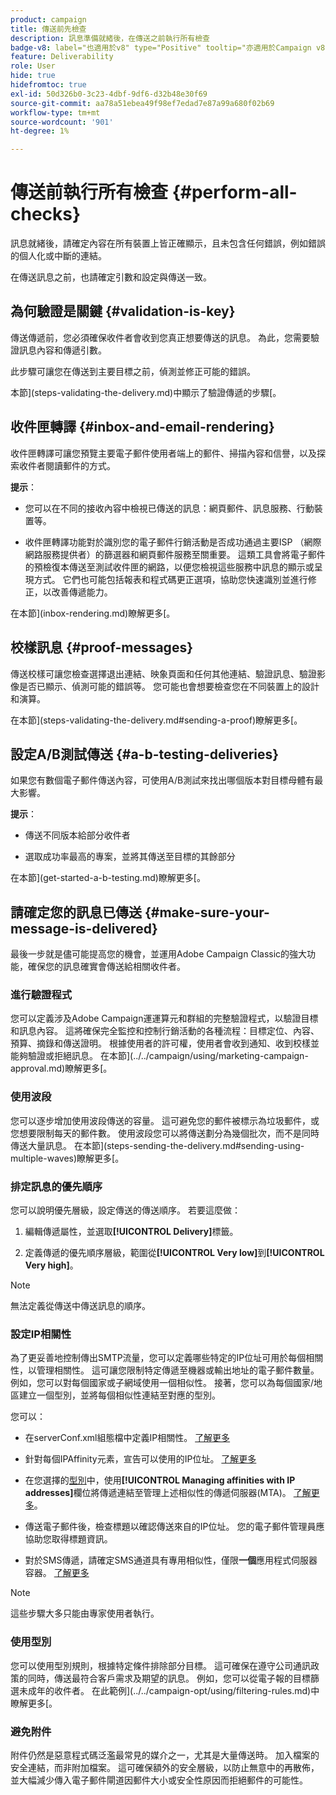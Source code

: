 ```yaml
---
product: campaign
title: 傳送前先檢查
description: 訊息準備就緒後，在傳送之前執行所有檢查
badge-v8: label="也適用於v8" type="Positive" tooltip="亦適用於Campaign v8"
feature: Deliverability
role: User
hide: true
hidefromtoc: true
exl-id: 50d326b0-3c23-4dbf-9df6-d32b48e30f69
source-git-commit: aa78a51ebea49f98ef7edad7e87a99a680f02b69
workflow-type: tm+mt
source-wordcount: '901'
ht-degree: 1%

---
```


# 傳送前執行所有檢查 {#perform-all-checks}

訊息就緒後，請確定內容在所有裝置上皆正確顯示，且未包含任何錯誤，例如錯誤的個人化或中斷的連結。

在傳送訊息之前，也請確定引數和設定與傳送一致。

## 為何驗證是關鍵 {#validation-is-key}

傳送傳遞前，您必須確保收件者會收到您真正想要傳送的訊息。 為此，您需要驗證訊息內容和傳遞引數。

此步驟可讓您在傳送到主要目標之前，偵測並修正可能的錯誤。

本節](steps-validating-the-delivery.md)中顯示了驗證傳遞的步驟[。

## 收件匣轉譯 {#inbox-and-email-rendering}

收件匣轉譯可讓您預覽主要電子郵件使用者端上的郵件、掃描內容和信譽，以及探索收件者閱讀郵件的方式。

**提示**：

* 您可以在不同的接收內容中檢視已傳送的訊息：網頁郵件、訊息服務、行動裝置等。

* 收件匣轉譯功能對於識別您的電子郵件行銷活動是否成功通過主要ISP （網際網路服務提供者）的篩選器和網頁郵件服務至關重要。 這類工具會將電子郵件的預檢復本傳送至測試收件匣的網路，以便您檢視這些服務中訊息的顯示或呈現方式。 它們也可能包括報表和程式碼更正選項，協助您快速識別並進行修正，以改善傳遞能力。

在本節](inbox-rendering.md)瞭解更多[。

## 校樣訊息 {#proof-messages}

傳送校樣可讓您檢查選擇退出連結、映象頁面和任何其他連結、驗證訊息、驗證影像是否已顯示、偵測可能的錯誤等。 您可能也會想要檢查您在不同裝置上的設計和演算。

在本節](steps-validating-the-delivery.md#sending-a-proof)瞭解更多[。

## 設定A/B測試傳送 {#a-b-testing-deliveries}

如果您有數個電子郵件傳送內容，可使用A/B測試來找出哪個版本對目標母體有最大影響。

**提示**：

* 傳送不同版本給部分收件者

* 選取成功率最高的專案，並將其傳送至目標的其餘部分

在本節](get-started-a-b-testing.md)瞭解更多[。

## 請確定您的訊息已傳送 {#make-sure-your-message-is-delivered}

最後一步就是儘可能提高您的機會，並運用Adobe Campaign Classic的強大功能，確保您的訊息確實會傳送給相關收件者。

### 進行驗證程式

您可以定義涉及Adobe Campaign運運算元和群組的完整驗證程式，以驗證目標和訊息內容。 這將確保完全監控和控制行銷活動的各種流程：目標定位、內容、預算、摘錄和傳送證明。 根據使用者的許可權，使用者會收到通知、收到校樣並能夠驗證或拒絕訊息。 在本節](../../campaign/using/marketing-campaign-approval.md)瞭解更多[。

### 使用波段

您可以逐步增加使用波段傳送的容量。 這可避免您的郵件被標示為垃圾郵件，或您想要限制每天的郵件數。 使用波段您可以將傳送劃分為幾個批次，而不是同時傳送大量訊息。 在本節](steps-sending-the-delivery.md#sending-using-multiple-waves)瞭解更多[。

### 排定訊息的優先順序

您可以說明優先層級，設定傳送的傳送順序。 若要這麼做：

1. 編輯傳遞屬性，並選取&#x200B;**[!UICONTROL Delivery]**&#x200B;標籤。

1. 定義傳遞的優先順序層級，範圍從&#x200B;**[!UICONTROL Very low]**&#x200B;到&#x200B;**[!UICONTROL Very high]**。

>[!NOTE]
>
>無法定義從傳送中傳送訊息的順序。

### 設定IP相關性

為了更妥善地控制傳出SMTP流量，您可以定義哪些特定的IP位址可用於每個相關性，以管理相關性。 這可讓您限制特定傳遞至機器或輸出地址的電子郵件數量。 例如，您可以對每個國家或子網域使用一個相似性。 接著，您可以為每個國家/地區建立一個型別，並將每個相似性連結至對應的型別。

您可以：

* 在serverConf.xml組態檔中定義IP相關性。 [了解更多](../../installation/using/configuring-campaign-server.md#managing-outbound-smtp-traffic-with-affinities)

* 針對每個IPAffinity元素，宣告可以使用的IP位址。 [了解更多](../../installation/using/email-deliverability.md#list-of-ip-addresses-to-use)

* 在您選擇的[型別](../../campaign-opt/using/about-campaign-typologies.md)中，使用&#x200B;**[!UICONTROL Managing affinities with IP addresses]**&#x200B;欄位將傳遞連結至管理上述相似性的傳遞伺服器(MTA)。 [了解更多](../../campaign-opt/using/applying-rules.md#control-outgoing-smtp-traffic)。

* 傳送電子郵件後，檢查標題以確認傳送來自的IP位址。 您的電子郵件管理員應協助您取得標題資訊。

* 對於SMS傳遞，請確定SMS通道具有專用相似性，僅限&#x200B;**一個**&#x200B;應用程式伺服器容器。 [了解更多](../../installation/using/configure-delivery-settings.md#managing-outbound-smtp-traffic-with-affinities)

>[!NOTE]
>
>這些步驟大多只能由專家使用者執行。

### 使用型別

您可以使用型別規則，根據特定條件排除部分目標。 這可確保在遵守公司通訊政策的同時，傳送最符合客戶需求及期望的訊息。 例如，您可以從電子報的目標篩選未成年的收件者。 在此範例](../../campaign-opt/using/filtering-rules.md)中瞭解更多[。

### 避免附件

附件仍然是惡意程式碼泛濫最常見的媒介之一，尤其是大量傳送時。 加入檔案的安全連結，而非附加檔案。 這可確保額外的安全層級，以防止無意中的再散佈，並大幅減少傳入電子郵件閘道因郵件大小或安全性原因而拒絕郵件的可能性。
